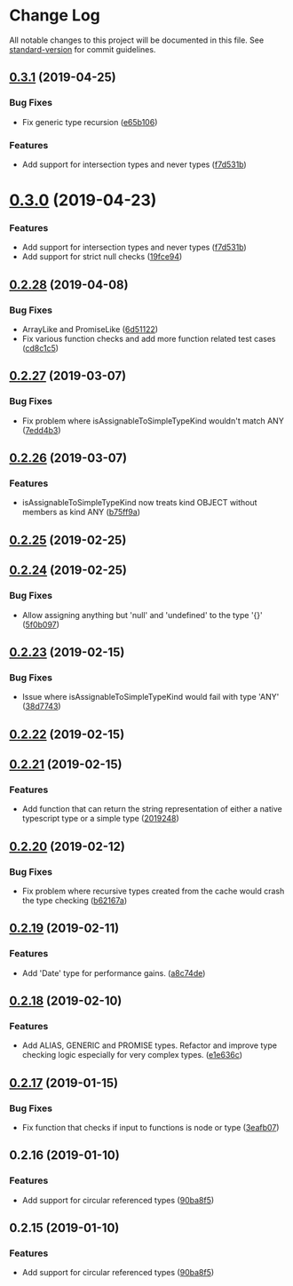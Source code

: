# Change Log

All notable changes to this project will be documented in this file. See [standard-version](https://github.com/conventional-changelog/standard-version) for commit guidelines.

<a name="0.3.1"></a>
## [0.3.1](https://github.com/runem/ts-simple-type/compare/v0.2.28...v0.3.1) (2019-04-25)


### Bug Fixes

* Fix generic type recursion ([e65b106](https://github.com/runem/ts-simple-type/commit/e65b106))


### Features

* Add support for intersection types and never types ([f7d531b](https://github.com/runem/ts-simple-type/commit/f7d531b))



<a name="0.3.0"></a>
# [0.3.0](https://github.com/runem/ts-simple-type/compare/v0.2.28...v0.3.0) (2019-04-23)


### Features

* Add support for intersection types and never types ([f7d531b](https://github.com/runem/ts-simple-type/commit/f7d531b))
* Add support for strict null checks ([19fce94](https://github.com/runem/ts-simple-type/commit/19fce94e869ff1f125764f5d102cda617373d563))



<a name="0.2.28"></a>
## [0.2.28](https://github.com/runem/ts-simple-type/compare/v0.2.27...v0.2.28) (2019-04-08)


### Bug Fixes

* ArrayLike and PromiseLike ([6d51122](https://github.com/runem/ts-simple-type/commit/6d51122))
* Fix various function checks and add more function related test cases ([cd8c1c5](https://github.com/runem/ts-simple-type/commit/cd8c1c5))



<a name="0.2.27"></a>
## [0.2.27](https://github.com/runem/ts-simple-type/compare/v0.2.26...v0.2.27) (2019-03-07)


### Bug Fixes

* Fix problem where isAssignableToSimpleTypeKind wouldn't match ANY ([7edd4b3](https://github.com/runem/ts-simple-type/commit/7edd4b3))



<a name="0.2.26"></a>
## [0.2.26](https://github.com/runem/ts-simple-type/compare/v0.2.24...v0.2.26) (2019-03-07)


### Features

* isAssignableToSimpleTypeKind now treats kind OBJECT without members as kind ANY ([b75ff9a](https://github.com/runem/ts-simple-type/commit/b75ff9a))



<a name="0.2.25"></a>
## [0.2.25](https://github.com/runem/ts-simple-type/compare/v0.2.24...v0.2.25) (2019-02-25)



<a name="0.2.24"></a>
## [0.2.24](https://github.com/runem/ts-simple-type/compare/v0.2.23...v0.2.24) (2019-02-25)


### Bug Fixes

* Allow assigning anything but 'null' and 'undefined' to the type '{}' ([5f0b097](https://github.com/runem/ts-simple-type/commit/5f0b097))



<a name="0.2.23"></a>
## [0.2.23](https://github.com/runem/ts-simple-type/compare/v0.2.22...v0.2.23) (2019-02-15)


### Bug Fixes

* Issue where isAssignableToSimpleTypeKind would fail with type 'ANY' ([38d7743](https://github.com/runem/ts-simple-type/commit/38d7743))



<a name="0.2.22"></a>
## [0.2.22](https://github.com/runem/ts-simple-type/compare/v0.2.21...v0.2.22) (2019-02-15)



<a name="0.2.21"></a>
## [0.2.21](https://github.com/runem/ts-simple-type/compare/v0.2.20...v0.2.21) (2019-02-15)


### Features

* Add function that can return the string representation of either a native typescript type or a simple type ([2019248](https://github.com/runem/ts-simple-type/commit/2019248))



<a name="0.2.20"></a>
## [0.2.20](https://github.com/runem/ts-simple-type/compare/v0.2.19...v0.2.20) (2019-02-12)


### Bug Fixes

* Fix problem where recursive types created from the cache would crash the type checking ([b62167a](https://github.com/runem/ts-simple-type/commit/b62167a))



<a name="0.2.19"></a>
## [0.2.19](https://github.com/runem/ts-simple-type/compare/v0.2.18...v0.2.19) (2019-02-11)


### Features

* Add 'Date' type for performance gains. ([a8c74de](https://github.com/runem/ts-simple-type/commit/a8c74de))



<a name="0.2.18"></a>
## [0.2.18](https://github.com/runem/ts-simple-type/compare/v0.2.17...v0.2.18) (2019-02-10)


### Features

* Add ALIAS, GENERIC and PROMISE types. Refactor and improve type checking logic especially for very complex types. ([e1e636c](https://github.com/runem/ts-simple-type/commit/e1e636c))



<a name="0.2.17"></a>
## [0.2.17](https://github.com/runem/ts-simple-type/compare/v0.2.16...v0.2.17) (2019-01-15)


### Bug Fixes

* Fix function that checks if input to functions is node or type ([3eafb07](https://github.com/runem/ts-simple-type/commit/3eafb07))



<a name="0.2.16"></a>
## 0.2.16 (2019-01-10)


### Features

* Add support for circular referenced types ([90ba8f5](https://github.com/runem/ts-simple-type/commit/90ba8f5))



<a name="0.2.15"></a>
## 0.2.15 (2019-01-10)


### Features

* Add support for circular referenced types ([90ba8f5](https://github.com/runem/ts-simple-type/commit/90ba8f5))

